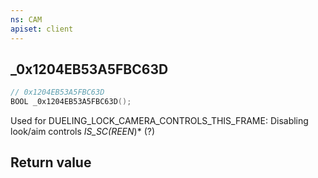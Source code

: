 ```yaml
---
ns: CAM
apiset: client
---
```

## _0x1204EB53A5FBC63D

```c
// 0x1204EB53A5FBC63D
BOOL _0x1204EB53A5FBC63D();
```

Used for DUELING_LOCK_CAMERA_CONTROLS_THIS_FRAME: Disabling look/aim controls
_IS_SC(REEN_)* (?)


## Return value

